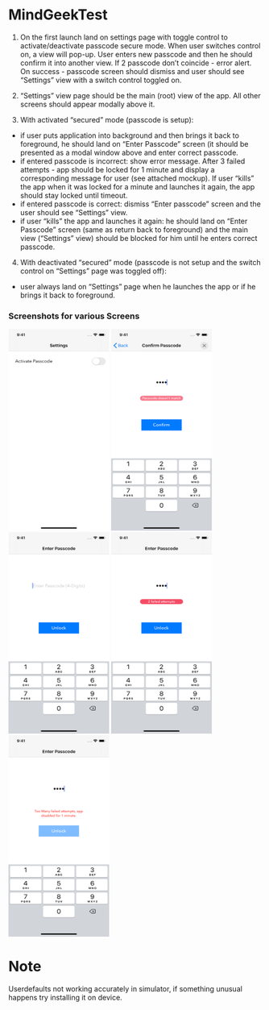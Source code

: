# MindGeekTest

1. On the first launch land on settings page with toggle control to activate/deactivate passcode secure mode. When user switches control on, a view will pop-up. User enters new passcode and then he should confirm it into another view. If 2 passcode don’t coincide - error alert. On success - passcode screen should dismiss and user should see “Settings” view with a switch control toggled on. 
 
2. “Settings” view page should be the main (root) view of the app. All other screens should appear modally above it.
 
3. With activated “secured” mode (passcode is setup): 
- if user puts application into background and then brings it back to foreground, he should land on “Enter Passcode” screen (it should be presented as a modal window above  and enter correct passcode.
- if entered passcode is incorrect: show error message. After 3 failed attempts - app should be locked for 1 minute and display a corresponding message for user (see attached mockup). If user “kills” the app when it was locked for a minute and launches it again, the app should stay locked until timeout.
- if entered passcode is correct: dismiss “Enter passcode” screen and the user should see “Settings” view.
- if user “kills” the app and launches it again: he should land on “Enter Passcode” screen (same as return back to foreground) and the main view (“Settings” view) should be blocked for him until he enters correct passcode.
 
4. With deactivated “secured” mode (passcode is not setup and the switch control on “Settings” page was toggled off):
- user always land on “Settings” page when he launches the app or if he brings it back to foreground.

### Screenshots for various Screens

<p float="left">
  <img src="https://github.com/djmunish/MindGeekTest/blob/master/Screenshots/1.png" width="200" height="400" />
<img src="https://github.com/djmunish/MindGeekTest/blob/master/Screenshots/2.png" width="200" height="400" />
<img src="https://github.com/djmunish/MindGeekTest/blob/master/Screenshots/3.png" width="200" height="400" />
<img src="https://github.com/djmunish/MindGeekTest/blob/master/Screenshots/4.png" width="200" height="400" />
<img src="https://github.com/djmunish/MindGeekTest/blob/master/Screenshots/5.png" width="200" height="400" />
</p>


# Note 
Userdefaults not working accurately in simulator, if something unusual happens try installing it on device.
